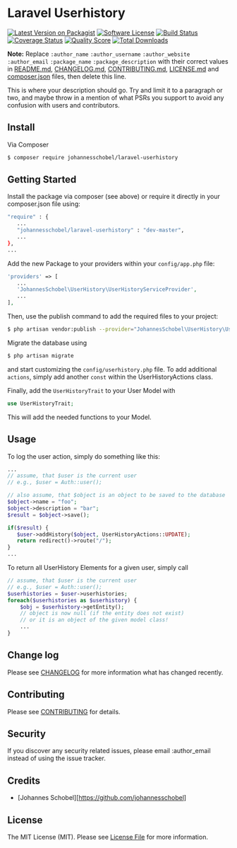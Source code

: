 # Laravel Userhistory

[![Latest Version on Packagist][ico-version]][link-packagist]
[![Software License][ico-license]](LICENSE.md)
[![Build Status][ico-travis]][link-travis]
[![Coverage Status][ico-scrutinizer]][link-scrutinizer]
[![Quality Score][ico-code-quality]][link-code-quality]
[![Total Downloads][ico-downloads]][link-downloads]

**Note:** Replace ```:author_name``` ```:author_username``` ```:author_website``` ```:author_email``` ```:package_name``` ```:package_description``` with their correct values in [README.md](README.md), [CHANGELOG.md](CHANGELOG.md), [CONTRIBUTING.md](CONTRIBUTING.md), [LICENSE.md](LICENSE.md) and [composer.json](composer.json) files, then delete this line.

This is where your description should go. Try and limit it to a paragraph or two, and maybe throw in a mention of what
PSRs you support to avoid any confusion with users and contributors.

## Install

Via Composer

``` bash
$ composer require johannesschobel/laravel-userhistory
```

## Getting Started

Install the package via composer (see above) or require it directly in your composer.json file using:

``` bash
"require" : {
   ...
   "johannesschobel/laravel-userhistory" : "dev-master",
   ...
},
...
```

Add the new Package to your providers within your `config/app.php` file:

``` php
'providers' => [
   ...
   'JohannesSchobel\UserHistory\UserHistoryServiceProvider',
   ...
],
```

Then, use the publish command to add the required files to your project:

``` bash
$ php artisan vendor:publish --provider="JohannesSchobel\UserHistory\UserHistoryServiceProvider"
```

Migrate the database using

``` bash
$ php artisan migrate
``` 

and start customizing the `config/userhistory.php` file. To add additional `actions`, simply add another `const` within the UserHistoryActions class.

Finally, add the `UserHistoryTrait` to your User Model with

``` php
use UserHistoryTrait;
```

This will add the needed functions to your Model.

## Usage

To log the user action, simply do something like this:

``` php
...
// assume, that $user is the current user
// e.g., $user = Auth::user();

// also assume, that $object is an object to be saved to the database
$object->name = "foo";
$object->description = "bar";
$result = $object->save();

if($result) {
   $user->addHistory($object, UserHistoryActions::UPDATE);
   return redirect()->route("/");
}
...
```

To return all UserHistory Elements for a given user, simply call

``` php
// assume, that $user is the current user
// e.g., $user = Auth::user();
$userhistories = $user->userhistories;
foreach($userhistories as $userhistory) {
	$obj = $userhistory->getEntity();
	// object is now null (if the entity does not exist)
	// or it is an object of the given model class!
	...
}
```

## Change log

Please see [CHANGELOG](CHANGELOG.md) for more information what has changed recently.

## Contributing

Please see [CONTRIBUTING](CONTRIBUTING.md) for details.

## Security

If you discover any security related issues, please email :author_email instead of using the issue tracker.

## Credits

- [Johannes Schobel][https://github.com/johannesschobel]

## License

The MIT License (MIT). Please see [License File](LICENSE.md) for more information.

[ico-version]: https://img.shields.io/packagist/v/league/:package_name.svg?style=flat-square
[ico-license]: https://img.shields.io/badge/license-MIT-brightgreen.svg?style=flat-square
[ico-travis]: https://img.shields.io/travis/thephpleague/:package_name/master.svg?style=flat-square
[ico-scrutinizer]: https://img.shields.io/scrutinizer/coverage/g/thephpleague/:package_name.svg?style=flat-square
[ico-code-quality]: https://img.shields.io/scrutinizer/g/thephpleague/:package_name.svg?style=flat-square
[ico-downloads]: https://img.shields.io/packagist/dt/league/:package_name.svg?style=flat-square

[link-packagist]: https://packagist.org/packages/league/:package_name
[link-travis]: https://travis-ci.org/thephpleague/:package_name
[link-scrutinizer]: https://scrutinizer-ci.com/g/thephpleague/:package_name/code-structure
[link-code-quality]: https://scrutinizer-ci.com/g/thephpleague/:package_name
[link-downloads]: https://packagist.org/packages/league/:package_name
[link-author]: https://github.com/:author_username
[link-contributors]: ../../contributors
